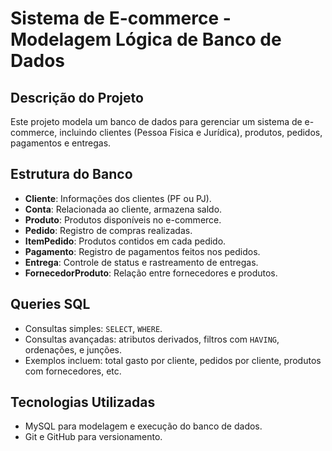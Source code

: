 # Sistema de E-commerce - Modelagem Lógica de Banco de Dados

## Descrição do Projeto
Este projeto modela um banco de dados para gerenciar um sistema de e-commerce, incluindo clientes (Pessoa Fisica e Jurídica), produtos, pedidos, pagamentos e entregas.

## Estrutura do Banco
- **Cliente**: Informações dos clientes (PF ou PJ).
- **Conta**: Relacionada ao cliente, armazena saldo.
- **Produto**: Produtos disponíveis no e-commerce.
- **Pedido**: Registro de compras realizadas.
- **ItemPedido**: Produtos contidos em cada pedido.
- **Pagamento**: Registro de pagamentos feitos nos pedidos.
- **Entrega**: Controle de status e rastreamento de entregas.
- **FornecedorProduto**: Relação entre fornecedores e produtos.

## Queries SQL
- Consultas simples: `SELECT`, `WHERE`.
- Consultas avançadas: atributos derivados, filtros com `HAVING`, ordenações, e junções.
- Exemplos incluem: total gasto por cliente, pedidos por cliente, produtos com fornecedores, etc.

## Tecnologias Utilizadas
- MySQL para modelagem e execução do banco de dados.
- Git e GitHub para versionamento.
